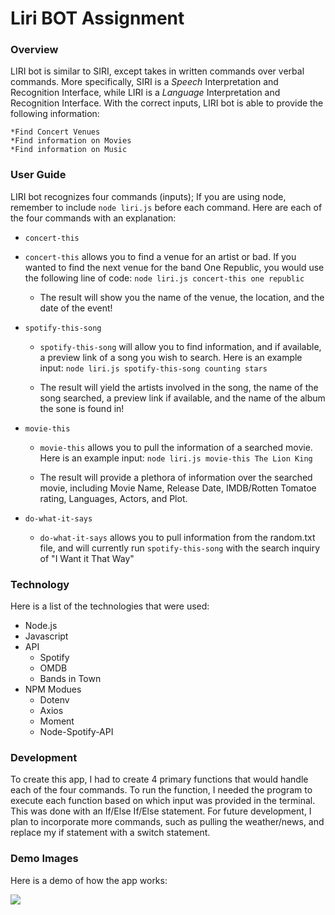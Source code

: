# Liri BOT Assignment

### Overview

LIRI bot is similar to SIRI, except takes in written commands over verbal commands. More specifically, SIRI is a _Speech_ Interpretation and Recognition Interface, while LIRI is a _Language_ Interpretation and Recognition Interface. With the correct inputs, LIRI bot is able to provide the following information: 

    *Find Concert Venues
    *Find information on Movies
    *Find information on Music

### User Guide

LIRI bot recognizes four commands (inputs); If you are using node, remember to include `node liri.js` before each command. Here are each of the four commands with an explanation: 

* `concert-this`

* `concert-this` allows you to find a venue for an artist or bad. If you wanted to find the next venue for the band One Republic, you would use the following line of code: 
    `node liri.js concert-this one republic` 

    * The result will show you the name of the venue, the location, and the date of the event!

* `spotify-this-song`

    * `spotify-this-song` will allow you to find information, and if available, a preview link of a song you wish to search. Here is an example input:
    `node liri.js spotify-this-song counting stars`

    * The result will yield the artists involved in the song, the name of the song searched, a preview link if available, and the name of the album the sone is found in!

* `movie-this`

    * `movie-this` allows you to pull the information of a searched movie. Here is an example input: 
    `node liri.js movie-this The Lion King`

    * The result will provide a plethora of information over the searched movie, including Movie Name, Release Date, IMDB/Rotten Tomatoe rating, Languages, Actors, and Plot. 

* `do-what-it-says`

    * `do-what-it-says` allows you to pull information from the random.txt file, and will currently run `spotify-this-song` with the search inquiry of "I Want it That Way"

### Technology

Here is a list of the technologies that were used:

* Node.js 
* Javascript
* API
    * Spotify
    * OMDB
    * Bands in Town
* NPM Modues
    * Dotenv
    * Axios
    * Moment
    * Node-Spotify-API

### Development

To create this app, I had to create 4 primary functions that would handle each of the four commands. To run the function, I needed the program to execute each function based on which input was provided in the terminal. This was done with an If/Else If/Else statement. For future development, I plan to incorporate more commands, such as pulling the weather/news, and replace my if statement with a switch statement. 

### Demo Images

Here is a demo of how the app works: 

![](GIF1.gif)
